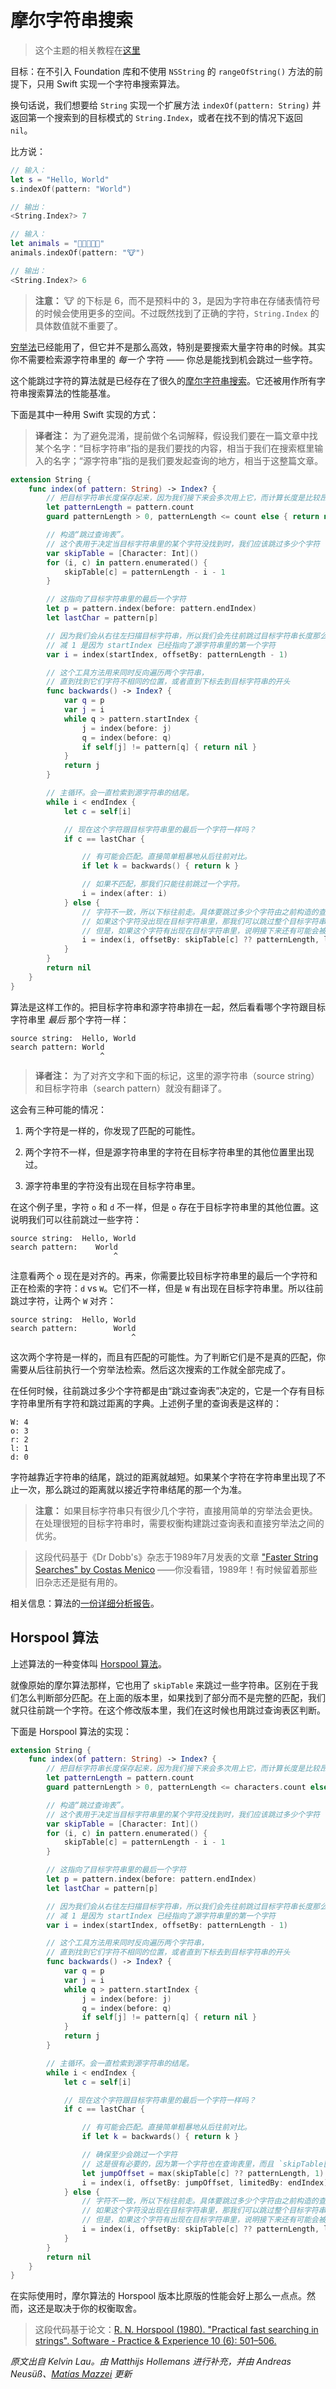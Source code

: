# 摩尔字符串搜索

> 这个主题的相关教程在[这里](https://www.raywenderlich.com/163964/swift-algorithm-club-booyer-moore-string-search-algorithm)

目标：在不引入 Foundation 库和不使用 `NSString` 的 `rangeOfString()` 方法的前提下，只用 Swift 实现一个字符串搜索算法。

换句话说，我们想要给 `String` 实现一个扩展方法 `indexOf(pattern: String)` 并返回第一个搜索到的目标模式的 `String.Index`，或者在找不到的情况下返回 `nil`。

比方说：

```swift
// 输入：
let s = "Hello, World"
s.indexOf(pattern: "World")

// 输出：
<String.Index?> 7

// 输入：
let animals = "🐶🐔🐷🐮🐱"
animals.indexOf(pattern: "🐮")

// 输出：
<String.Index?> 6
```

> **注意：** 🐮 的下标是 6，而不是预料中的 3，是因为字符串在存储表情符号的时候会使用更多的空间。不过既然找到了正确的字符，`String.Index` 的具体数值就不重要了。

[穷举法](../Brute-Force%20String%20Search/)已经能用了，但它并不是那么高效，特别是要搜索大量字符串的时候。其实你不需要检索源字符串里的 _每一个_ 字符 —— 你总是能找到机会跳过一些字符。

这个能跳过字符的算法就是已经存在了很久的[摩尔字符串搜索](https://en.wikipedia.org/wiki/Boyer–Moore_string_search_algorithm)。它还被用作所有字符串搜索算法的性能基准。

下面是其中一种用 Swift 实现的方式：

> **译者注：** 为了避免混淆，提前做个名词解释，假设我们要在一篇文章中找某个名字：“目标字符串”指的是我们要找的内容，相当于我们在搜索框里输入的名字；“源字符串”指的是我们要发起查询的地方，相当于这整篇文章。

```swift
extension String {
    func index(of pattern: String) -> Index? {
        // 把目标字符串长度保存起来，因为我们接下来会多次用上它，而计算长度是比较昂贵的操作
        let patternLength = pattern.count
        guard patternLength > 0, patternLength <= count else { return nil }

        // 构造“跳过查询表”。
        // 这个表用于决定当目标字符串里的某个字符没找到时，我们应该跳过多少个字符
        var skipTable = [Character: Int]()
        for (i, c) in pattern.enumerated() {
            skipTable[c] = patternLength - i - 1
        }

        // 这指向了目标字符串里的最后一个字符
        let p = pattern.index(before: pattern.endIndex)
        let lastChar = pattern[p]

        // 因为我们会从右往左扫描目标字符串，所以我们会先往前跳过目标字符串长度那么长的距离。
        // 减 1 是因为 startIndex 已经指向了源字符串里的第一个字符
        var i = index(startIndex, offsetBy: patternLength - 1)

        // 这个工具方法用来同时反向遍历两个字符串，
        // 直到找到它们字符不相同的位置，或者直到下标去到目标字符串的开头
        func backwards() -> Index? {
            var q = p
            var j = i
            while q > pattern.startIndex {
                j = index(before: j)
                q = index(before: q)
                if self[j] != pattern[q] { return nil }
            }
            return j
        }

        // 主循环。会一直检索到源字符串的结尾。
        while i < endIndex {
            let c = self[i]

            // 现在这个字符跟目标字符串里的最后一个字符一样吗？
            if c == lastChar {

                // 有可能会匹配。直接简单粗暴地从后往前对比。
                if let k = backwards() { return k }

                // 如果不匹配，那我们只能往前跳过一个字符。
                i = index(after: i)
            } else {
                // 字符不一致，所以下标往前走。具体要跳过多少个字符由之前构造的查询表决定。
                // 如果这个字符没出现在目标字符串里，那我们可以跳过整个目标字符串那么长。
                // 但是，如果这个字符有出现在目标字符串里，说明接下来还有可能会被匹配上，所以我们就不能跳过那么多字符了。
                i = index(i, offsetBy: skipTable[c] ?? patternLength, limitedBy: endIndex) ?? endIndex
            }
        }
        return nil
    }
}
```

算法是这样工作的。把目标字符串和源字符串排在一起，然后看看哪个字符跟目标字符串里 _最后_ 那个字符一样：

```
source string:  Hello, World
search pattern: World
                    ^
```

> **译者注：** 为了对齐文字和下面的标记，这里的源字符串（source string）和目标字符串（search pattern）就没有翻译了。

这会有三种可能的情况：

1. 两个字符是一样的，你发现了匹配的可能性。

2. 两个字符不一样，但是源字符串里的字符在目标字符串里的其他位置里出现过。

3. 源字符串里的字符没有出现在目标字符串里。

在这个例子里，字符 `o` 和 `d` 不一样，但是 `o` 存在于目标字符串里的其他位置。这说明我们可以往前跳过一些字符：

```
source string:  Hello, World
search pattern:    World
                       ^
```

注意看两个 `o` 现在是对齐的。再来，你需要比较目标字符串里的最后一个字符和正在检索的字符：`d` vs `W`。它们不一样，但是 `W` 有出现在目标字符串里。所以往前跳过字符，让两个 `W` 对齐：

```
source string:  Hello, World
search pattern:        World
                           ^
```

这次两个字符是一样的，而且有匹配的可能性。为了判断它们是不是真的匹配，你需要从后往前执行一个穷举法检索。然后这次搜索的工作就全部完成了。

在任何时候，往前跳过多少个字符都是由“跳过查询表”决定的，它是一个存有目标字符串里所有字符和跳过距离的字典。上述例子里的查询表是这样的：

```
W: 4
o: 3
r: 2
l: 1
d: 0
```

字符越靠近字符串的结尾，跳过的距离就越短。如果某个字符在字符串里出现了不止一次，那么跳过的距离就以接近字符串结尾的那一个为准。

> **注意：** 如果目标字符串只有很少几个字符，直接用简单的穷举法会更快。在处理很短的目标字符串时，需要权衡构建跳过查询表和直接穷举法之间的优劣。

> 这段代码基于《Dr Dobb's》杂志于1989年7月发表的文章 ["Faster String Searches" by Costas Menico](http://www.drdobbs.com/database/faster-string-searches/184408171) ——你没看错，1989年！有时候留着那些旧杂志还是挺有用的。

相关信息：算法的[一份详细分析报告](http://www.inf.fh-flensburg.de/lang/algorithmen/pattern/bmen.htm)。

## Horspool 算法

上述算法的一种变体叫 [Horspool 算法](https://en.wikipedia.org/wiki/Boyer%E2%80%93Moore%E2%80%93Horspool_algorithm)。


就像原始的摩尔算法那样，它也用了 `skipTable` 来跳过一些字符串。区别在于我们怎么判断部分匹配。在上面的版本里，如果找到了部分而不是完整的匹配，我们就只往前跳一个字符。在这个修改版本里，我们在这时候也用跳过查询表区判断。

下面是 Horspool 算法的实现：

```swift
extension String {
    func index(of pattern: String) -> Index? {
        // 把目标字符串长度保存起来，因为我们接下来会多次用上它，而计算长度是比较昂贵的操作
        let patternLength = pattern.count
        guard patternLength > 0, patternLength <= characters.count else { return nil }

        // 构造“跳过查询表”。
        // 这个表用于决定当目标字符串里的某个字符没找到时，我们应该跳过多少个字符
        var skipTable = [Character: Int]()
        for (i, c) in pattern.enumerated() {
            skipTable[c] = patternLength - i - 1
        }

        // 这指向了目标字符串里的最后一个字符
        let p = pattern.index(before: pattern.endIndex)
        let lastChar = pattern[p]

        // 因为我们会从右往左扫描目标字符串，所以我们会先往前跳过目标字符串长度那么长的距离。
        // 减 1 是因为 startIndex 已经指向了源字符串里的第一个字符
        var i = index(startIndex, offsetBy: patternLength - 1)

        // 这个工具方法用来同时反向遍历两个字符串，
        // 直到找到它们字符不相同的位置，或者直到下标去到目标字符串的开头
        func backwards() -> Index? {
            var q = p
            var j = i
            while q > pattern.startIndex {
                j = index(before: j)
                q = index(before: q)
                if self[j] != pattern[q] { return nil }
            }
            return j
        }

        // 主循环。会一直检索到源字符串的结尾。
        while i < endIndex {
            let c = self[i]

            // 现在这个字符跟目标字符串里的最后一个字符一样吗？
            if c == lastChar {

                // 有可能会匹配。直接简单粗暴地从后往前对比。
                if let k = backwards() { return k }

                // 确保至少会跳过一个字符
                // 这是很有必要的，因为第一个字符也在查询表里，而且 `skipTable[lastChar] = 0`
                let jumpOffset = max(skipTable[c] ?? patternLength, 1)
                i = index(i, offsetBy: jumpOffset, limitedBy: endIndex) ?? endIndex
            } else {
                // 字符不一致，所以下标往前走。具体要跳过多少个字符由之前构造的查询表决定。
                // 如果这个字符没出现在目标字符串里，那我们可以跳过整个目标字符串那么长。
                // 但是，如果这个字符有出现在目标字符串里，说明接下来还有可能会被匹配上，所以我们就不能跳过那么多字符了。
                i = index(i, offsetBy: skipTable[c] ?? patternLength, limitedBy: endIndex) ?? endIndex
            }
        }
        return nil
    }
}
```

在实际使用时，摩尔算法的 Horspool 版本比原版的性能会好上那么一点点。然而，这还是取决于你的权衡取舍。

> 这段代码基于论文：[R. N. Horspool (1980). "Practical fast searching in strings". Software - Practice & Experience 10 (6): 501–506.](http://www.cin.br/~paguso/courses/if767/bib/Horspool_1980.pdf)

*原文出自 Kelvin Lau。由 Matthijs Hollemans 进行补充，并由 Andreas Neusüß、[Matías Mazzei](https://github.com/mmazzei) 更新*